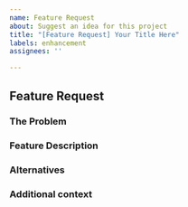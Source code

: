 ```yaml
---
name: Feature Request
about: Suggest an idea for this project
title: "[Feature Request] Your Title Here"
labels: enhancement
assignees: ''

---
```


<!-- Please read carefully before submitting. -->
<!-- Please search to see if the feature has already been suggested. -->
<!-- Any text contained in brackets like this will not appear in your final bug report. -->
<!-- Click on the preview tab to see what your report will look like before submitting. -->

## Feature Request
### The Problem
<!-- a short description of the problem that the feature would be solve. -->

### Feature Description
<!-- a short description of the feature you would like added. -->

### Alternatives
<!-- a short description of alternatives you have considered. -->

### Additional context
<!-- Add any other context about the problem here. -->
